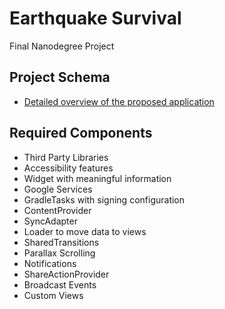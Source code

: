 # Earthquake Survival
Final Nanodegree Project

## Project Schema
* [Detailed overview of the proposed application](Capstone_Stage1.pdf)

## Required Components
* Third Party Libraries
* Accessibility features
* Widget with meaningful information
* Google Services
* GradleTasks with signing configuration
* ContentProvider
* SyncAdapter
* Loader to move data to views
* SharedTransitions
* Parallax Scrolling
* Notifications
* ShareActionProvider
* Broadcast Events
* Custom Views